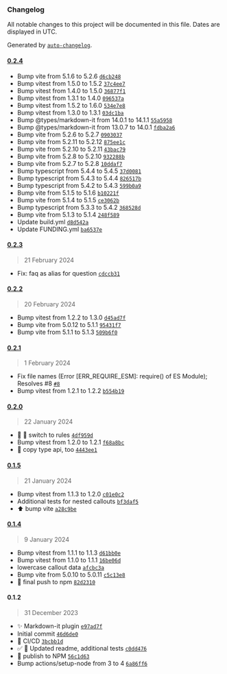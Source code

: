 ### Changelog

All notable changes to this project will be documented in this file. Dates are displayed in UTC.

Generated by [`auto-changelog`](https://github.com/CookPete/auto-changelog).

#### [0.2.4](https://github.com/ebullient/markdown-it-obsidian-callouts/compare/0.2.3...0.2.4)

- Bump vite from 5.1.6 to 5.2.6 [`d6cb248`](https://github.com/ebullient/markdown-it-obsidian-callouts/commit/d6cb248538c6330843e368c4821f45dcd791343b)
- Bump vitest from 1.5.0 to 1.5.2 [`37c4ee7`](https://github.com/ebullient/markdown-it-obsidian-callouts/commit/37c4ee79add5cd3565841e96c6b4be17318dd54e)
- Bump vitest from 1.4.0 to 1.5.0 [`36877f1`](https://github.com/ebullient/markdown-it-obsidian-callouts/commit/36877f173d4c47b4f79949f445fc1823462aeadd)
- Bump vitest from 1.3.1 to 1.4.0 [`096537a`](https://github.com/ebullient/markdown-it-obsidian-callouts/commit/096537ab1653e0a2b5e8280cb45812bacff7f1b0)
- Bump vitest from 1.5.2 to 1.6.0 [`534e7e8`](https://github.com/ebullient/markdown-it-obsidian-callouts/commit/534e7e89e2ca5823e1f129bd13c5b623ad7cb48c)
- Bump vitest from 1.3.0 to 1.3.1 [`03dc1ba`](https://github.com/ebullient/markdown-it-obsidian-callouts/commit/03dc1ba36727750cf491e274f6fa2011322cff5d)
- Bump @types/markdown-it from 14.0.1 to 14.1.1 [`55a5958`](https://github.com/ebullient/markdown-it-obsidian-callouts/commit/55a5958786d3e9ea79bf382749446004932df681)
- Bump @types/markdown-it from 13.0.7 to 14.0.1 [`fdba2a6`](https://github.com/ebullient/markdown-it-obsidian-callouts/commit/fdba2a6ff2923e764d097448e061eb17a8b21c69)
- Bump vite from 5.2.6 to 5.2.7 [`0903037`](https://github.com/ebullient/markdown-it-obsidian-callouts/commit/090303744dd58e8442aa57357bddd106911a78ea)
- Bump vite from 5.2.11 to 5.2.12 [`875ee1c`](https://github.com/ebullient/markdown-it-obsidian-callouts/commit/875ee1c197d7eeab3ba85bb26a3b0382d1eb6447)
- Bump vite from 5.2.10 to 5.2.11 [`43bac79`](https://github.com/ebullient/markdown-it-obsidian-callouts/commit/43bac79f48055782466edbf4c0d483accf4fb916)
- Bump vite from 5.2.8 to 5.2.10 [`932288b`](https://github.com/ebullient/markdown-it-obsidian-callouts/commit/932288b9f499a58da0f86f6d0b449cf0cc1e9487)
- Bump vite from 5.2.7 to 5.2.8 [`10ddaf7`](https://github.com/ebullient/markdown-it-obsidian-callouts/commit/10ddaf7c802ca368b003cd44ffbdfe1cf3a30095)
- Bump typescript from 5.4.4 to 5.4.5 [`37d0081`](https://github.com/ebullient/markdown-it-obsidian-callouts/commit/37d0081733ffd7f834ad937a834ce31ffd7fad0d)
- Bump typescript from 5.4.3 to 5.4.4 [`826517b`](https://github.com/ebullient/markdown-it-obsidian-callouts/commit/826517b57632209efc8aa2762af4e95394afbdfd)
- Bump typescript from 5.4.2 to 5.4.3 [`599b0a9`](https://github.com/ebullient/markdown-it-obsidian-callouts/commit/599b0a9d095f53d367f814490dc6fca181a8c0af)
- Bump vite from 5.1.5 to 5.1.6 [`b10221f`](https://github.com/ebullient/markdown-it-obsidian-callouts/commit/b10221f8608b15317ba151e62c10919ddc89ba2b)
- Bump vite from 5.1.4 to 5.1.5 [`ce3062b`](https://github.com/ebullient/markdown-it-obsidian-callouts/commit/ce3062b253b1b138f7f07b85fd35f8438b3d1def)
- Bump typescript from 5.3.3 to 5.4.2 [`368528d`](https://github.com/ebullient/markdown-it-obsidian-callouts/commit/368528df7bed3d27117c915e5ab51e5959343e98)
- Bump vite from 5.1.3 to 5.1.4 [`248f589`](https://github.com/ebullient/markdown-it-obsidian-callouts/commit/248f58987a596f6f4410e6f9eb7681fffceedad5)
- Update build.yml [`d8d542a`](https://github.com/ebullient/markdown-it-obsidian-callouts/commit/d8d542a9f8ad7c38bf3f3d5beeef248b12c0fc54)
- Update FUNDING.yml [`ba6537e`](https://github.com/ebullient/markdown-it-obsidian-callouts/commit/ba6537e5921dda00d713ad69e1380e80253e16b9)

#### [0.2.3](https://github.com/ebullient/markdown-it-obsidian-callouts/compare/0.2.2...0.2.3)

> 21 February 2024

- Fix: faq as alias for question [`cdccb31`](https://github.com/ebullient/markdown-it-obsidian-callouts/commit/cdccb31d83c20cf68580ff71261f5ac9065a6000)

#### [0.2.2](https://github.com/ebullient/markdown-it-obsidian-callouts/compare/0.2.1...0.2.2)

> 20 February 2024

- Bump vitest from 1.2.2 to 1.3.0 [`d45ad7f`](https://github.com/ebullient/markdown-it-obsidian-callouts/commit/d45ad7f74fd50352901490933a0e04b1143430c8)
- Bump vite from 5.0.12 to 5.1.1 [`95431f7`](https://github.com/ebullient/markdown-it-obsidian-callouts/commit/95431f743bd483292bd49b19470d415460b16c28)
- Bump vite from 5.1.1 to 5.1.3 [`509b6f0`](https://github.com/ebullient/markdown-it-obsidian-callouts/commit/509b6f050ec7f09bcaa21f12423b29b44df96580)

#### [0.2.1](https://github.com/ebullient/markdown-it-obsidian-callouts/compare/0.2.0...0.2.1)

> 1 February 2024

- Fix file names (Error [ERR_REQUIRE_ESM]: require() of ES Module); Resolves #8 [`#8`](https://github.com/ebullient/markdown-it-obsidian-callouts/issues/8)
- Bump vitest from 1.2.1 to 1.2.2 [`b554b19`](https://github.com/ebullient/markdown-it-obsidian-callouts/commit/b554b19a1fd4d6c5d18a398d56b14853074c0f9a)

#### [0.2.0](https://github.com/ebullient/markdown-it-obsidian-callouts/compare/0.1.5...0.2.0)

> 22 January 2024

- 🎨 🐛 switch to rules [`4df959d`](https://github.com/ebullient/markdown-it-obsidian-callouts/commit/4df959debc635275e14284232af07c94717d91d5)
- Bump vitest from 1.2.0 to 1.2.1 [`f68a8bc`](https://github.com/ebullient/markdown-it-obsidian-callouts/commit/f68a8bc8e4bb2423c3f42654d5b4ec29790e0e62)
- 👷 copy type api, too [`4443ee1`](https://github.com/ebullient/markdown-it-obsidian-callouts/commit/4443ee1c6fefcabc4e472097b0ba21c7eb2e3628)

#### [0.1.5](https://github.com/ebullient/markdown-it-obsidian-callouts/compare/0.1.4...0.1.5)

> 21 January 2024

- Bump vitest from 1.1.3 to 1.2.0 [`c01e0c2`](https://github.com/ebullient/markdown-it-obsidian-callouts/commit/c01e0c28473f58d43876fe45519c95e17f71ea0f)
- Additional tests for nested callouts [`bf3daf5`](https://github.com/ebullient/markdown-it-obsidian-callouts/commit/bf3daf55e91fe1608a5cae317e06490ada29e4ff)
- ⬆️  bump vite [`a28c9be`](https://github.com/ebullient/markdown-it-obsidian-callouts/commit/a28c9be54f486e481bd227f5491df921a3ce3e2a)

#### [0.1.4](https://github.com/ebullient/markdown-it-obsidian-callouts/compare/0.1.2...0.1.4)

> 9 January 2024

- Bump vitest from 1.1.1 to 1.1.3 [`d61bb0e`](https://github.com/ebullient/markdown-it-obsidian-callouts/commit/d61bb0ea83b88a5c92092e0d61083b9cc0dff219)
- Bump vitest from 1.1.0 to 1.1.1 [`16be06d`](https://github.com/ebullient/markdown-it-obsidian-callouts/commit/16be06d808fca2f3f58016e7025a56557e324fd7)
- lowercase callout data [`afcbc3a`](https://github.com/ebullient/markdown-it-obsidian-callouts/commit/afcbc3a87e5a9e9c234f5035ed1ab04200bf407e)
- Bump vite from 5.0.10 to 5.0.11 [`c5c13e8`](https://github.com/ebullient/markdown-it-obsidian-callouts/commit/c5c13e84bdb2489bd7f263558160cec969dac5ca)
- 👷 final push to npm [`82d2310`](https://github.com/ebullient/markdown-it-obsidian-callouts/commit/82d23107de0530ec9f07151600ce821ce4a831da)

#### 0.1.2

> 31 December 2023

- ✨ Markdown-it plugin [`e97ad7f`](https://github.com/ebullient/markdown-it-obsidian-callouts/commit/e97ad7fa96c7ae70ae6cb6c72c1bb7fe9216fe98)
- Initial commit [`46d6de0`](https://github.com/ebullient/markdown-it-obsidian-callouts/commit/46d6de04d99ac79b46861671b46595c89d864cc4)
- 👷 CI/CD [`3bcbb1d`](https://github.com/ebullient/markdown-it-obsidian-callouts/commit/3bcbb1d9c3f979e036b37e2567307df0fbaee070)
- ✅ 📝  Updated readme, additional tests [`c0dd476`](https://github.com/ebullient/markdown-it-obsidian-callouts/commit/c0dd4766695b20213081629cc65f857b68bdc8a1)
- 👷 publish to NPM [`56c1d63`](https://github.com/ebullient/markdown-it-obsidian-callouts/commit/56c1d634533e686982f2d293e2fe36f7dadce4a2)
- Bump actions/setup-node from 3 to 4 [`6a86ff6`](https://github.com/ebullient/markdown-it-obsidian-callouts/commit/6a86ff65a8d8c5e43ad584e81a72bad6f676812d)
